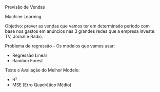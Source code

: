 Previsão de Vendas

Machine Learning

Objetivo: prever as vendas que vamos ter em determinado período com base nos gastos em anúncios nas 3 grandes redes que a empresa investe: TV, Jornal e Rádio.

Problema de regressão - Os modelos que vamos usar:
- Regressão Linear
- Random Forest

Teste e Avaliação do Melhor Modelo:
- R²
- MSE (Erro Quadrático Médio)
